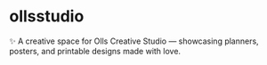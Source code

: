 # ollsstudio
✨ A creative space for Olls Creative Studio — showcasing planners, posters, and printable designs made with love.

